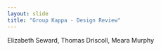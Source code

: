 ```yaml
---
layout: slide
title: "Group Kappa - Design Review"
---
```

Elizabeth Seward, Thomas Driscoll, Meara Murphy
